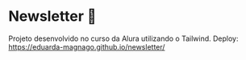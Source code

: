 # Newsletter 📰
Projeto desenvolvido no curso da Alura utilizando o Tailwind. 
Deploy: https://eduarda-magnago.github.io/newsletter/
